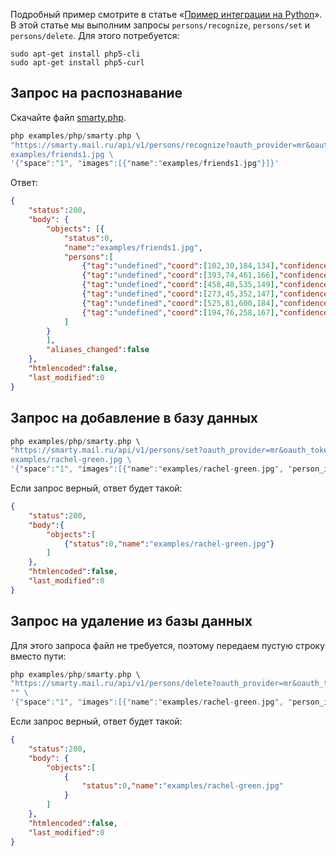 Подробный пример смотрите в статье «[Пример интеграции на Python](../vision-py)». В этой статье мы выполним запросы `persons/recognize`, `persons/set` и `persons/delete`. Для этого потребуется:

```console
sudo apt-get install php5-cli
sudo apt-get install php5-curl
```

## Запрос на распознавание

Скачайте файл [smarty.php](https://cloud.mail.ru/public/HqA7/ck6NPjotF).

```php
php examples/php/smarty.php \
"https://smarty.mail.ru/api/v1/persons/recognize?oauth_provider=mr&oauth_token="<ЗНАЧЕНИЕ_ТОКЕНА>" \
examples/friends1.jpg \
'{"space":"1", "images":[{"name":"examples/friends1.jpg"}]}'
```

Ответ:

```json
{
    "status":200,
    "body": {
        "objects": [{
            "status":0,
            "name":"examples/friends1.jpg",
            "persons":[
                {"tag":"undefined","coord":[102,30,184,134],"confidence":0.99999,"awesomeness":0.5025},
                {"tag":"undefined","coord":[393,74,461,166],"confidence":0.99987,"awesomeness":0.548},
                {"tag":"undefined","coord":[458,48,535,149],"confidence":0.99976,"awesomeness":0.4766},
                {"tag":"undefined","coord":[273,45,352,147],"confidence":0.99963,"awesomeness":0.504},
                {"tag":"undefined","coord":[525,81,600,184],"confidence":0.99954,"awesomeness":0.4849},
                {"tag":"undefined","coord":[194,76,258,167],"confidence":0.9984,"awesomeness":0.5725}
            ]
        }
        ],
        "aliases_changed":false
    },
    "htmlencoded":false,
    "last_modified":0
}
```

## Запрос на добавление в базу данных

```php
php examples/php/smarty.php \
"https://smarty.mail.ru/api/v1/persons/set?oauth_provider=mr&oauth_token="<ЗНАЧЕНИЕ_ТОКЕНА>" \
examples/rachel-green.jpg \
'{"space":"1", "images":[{"name":"examples/rachel-green.jpg", "person_id":1}]}'
```

Если запрос верный, ответ будет такой:

```json
{
    "status":200,
    "body":{
        "objects":[
            {"status":0,"name":"examples/rachel-green.jpg"}
        ]
    },
    "htmlencoded":false,
    "last_modified":0
}
```

## Запрос на удаление из базы данных

Для этого запроса файл не требуется, поэтому передаем пустую строку вместо пути:

```php
php examples/php/smarty.php \
"https://smarty.mail.ru/api/v1/persons/delete?oauth_provider=mr&oauth_token="<ЗНАЧЕНИЕ_ТОКЕНА>" \
"" \
'{"space":"1", "images":[{"name":"examples/rachel-green.jpg", "person_id":1}]}'
```

Если запрос верный, ответ будет такой:

```json
{
    "status":200,
    "body": {
        "objects":[
            {
                "status":0,"name":"examples/rachel-green.jpg"
            }
        ]
    },
    "htmlencoded":false,
    "last_modified":0
}
```
